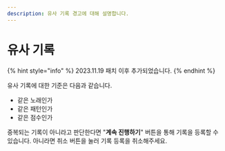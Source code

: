```yaml
---
description: 유사 기록 경고에 대해 설명합니다.
---
```


# 유사 기록

{% hint style="info" %}
2023.11.19 패치 이후 추가되었습니다.
{% endhint %}

유사 기록에 대한 기준은 다음과 같습니다.

-   같은 노래인가
-   같은 패턴인가
-   같은 점수인가

중복되는 기록이 아니라고 판단한다면 "**계속 진행하기**" 버튼을 통해 기록을 등록할 수 있습니다. 아니라면 취소 버튼을 눌러 기록 등록을 취소해주세요.
